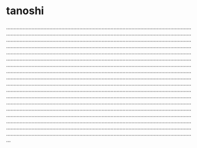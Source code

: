 # tanoshi
...........................................................................................................................................................................................................................................................................................................................................................................................................................................................................................................................................................................................................................................................................................................................................................................................................................................................................................................................................................................................................................................................................................................................................................................................................................................................................................................................................................................................................................................................................................................................................................................................................................................................................................................................................................................................................................................................................................................................................................................................................................................................................................................................................................................................................................................................................................................................